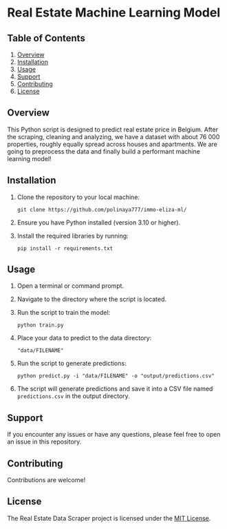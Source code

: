 # Real Estate Machine Learning Model

## Table of Contents
1. [Overview](#overview)
2. [Installation](#installation)
3. [Usage](#usage)
4. [Support](#support)
5. [Contributing](#Contributing)
6. [License](#license)

## Overview

This Python script is designed to predict real estate price in Belgium. After the scraping, cleaning and analyzing, we have a dataset with about 76 000 properties, roughly equally spread across houses and apartments. We are going to preprocess the data and finally build a performant machine learning model!


## Installation

1. Clone the repository to your local machine: 
    ```
    git clone https://github.com/polinaya777/immo-eliza-ml/
    ```
2. Ensure you have Python installed (version 3.10 or higher).

3. Install the required libraries by running:
    ```
    pip install -r requirements.txt
    ```

## Usage

1. Open a terminal or command prompt.

2. Navigate to the directory where the script is located.

3. Run the script to train the model:
    ```
    python train.py
    ```
4. Place your data to predict to the data directory:
    ```
    "data/FILENAME"
    ```
5. Run the script to generate predictions:
    ```
    python predict.py -i "data/FILENAME" -o "output/predictions.csv"
    ```
6. The script will generate predictions and save it into a CSV file named `predictions.csv` in the output directory.


## Support
If you encounter any issues or have any questions, please feel free to open an issue in this repository.


## Contributing

Contributions are welcome!


## License

The Real Estate Data Scraper project is licensed under the [MIT License](./LICENSE).
